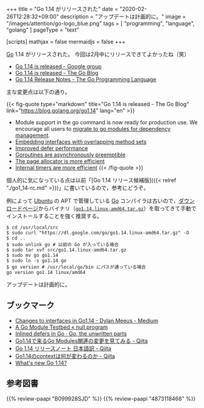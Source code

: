 +++
title = "Go 1.14 がリリースされた"
date =  "2020-02-26T12:28:32+09:00"
description = "アップデートは計画的に。"
image = "/images/attention/go-logo_blue.png"
tags  = [ "programming", "language", "golang" ]
pageType = "text"

[scripts]
  mathjax = false
  mermaidjs = false
+++

[Go] 1.14 がリリースされた。
今回は2月中にリリースできてよかったね（笑）

- [Go 1.14 is released - Google group](https://groups.google.com/forum/#!topic/golang-announce/AYd4cXYG8qk)
- [Go 1.14 is released - The Go Blog](https://blog.golang.org/go1.14)
- [Go 1.14 Release Notes - The Go Programming Language](https://golang.org/doc/go1.14)

主な変更点は以下の通り。

{{< fig-quote type="markdown" title="Go 1.14 is released - The Go Blog" link="https://blog.golang.org/go1.14" lang="en" >}}
- Module support in the go command is now ready for production use. We encourage all users to [migrate to go modules for dependency management](https://golang.org/doc/go1.14#introduction).
- [Embedding interfaces with overlapping method sets](https://golang.org/doc/go1.14#language)
- [Improved defer performance](https://golang.org/doc/go1.14#runtime)
- [Goroutines are asynchronously preemptible](https://golang.org/doc/go1.14#runtime)
- [The page allocator is more efficient](https://golang.org/doc/go1.14#runtime)
- [Internal timers are more efficient](https://golang.org/doc/go1.14#runtime)
{{< /fig-quote >}}

個人的に気になっている点は以前「[Go 1.14 リリース候補版]({{< relref "./go1_14-rc.md" >}})」に書いているので，参考にどうぞ。

例によって [Ubuntu] の APT で管理している [Go] コンパイラは古いので，[ダウンロードページ](https://golang.org/dl/ "Downloads - The Go Programming Language")からバイナリ（[`go1.14.linux-amd64.tar.gz`](https://dl.google.com/go/go1.14.linux-amd64.tar.gz)）を取ってきて手動でインストールすることを強く推奨する。

```text
$ cd /usr/local/src
$ sudo curl "https://dl.google.com/go/go1.14.linux-amd64.tar.gz" -O
$ cd ..
$ sudo unlink go # 以前の Go が入っている場合
$ sudo tar xvf src/go1.14.linux-amd64.tar.gz
$ sudo mv go go1.14
$ sudo ln -s go1.14 go
$ go version # /usr/local/go/bin にパスが通っている場合
go version go1.14 linux/amd64
```

アップデートは計画的に。



## ブックマーク

- [Changes to interfaces in Go1.14 - Dylan Meeus - Medium](https://medium.com/@meeusdylan/changes-to-interfaces-in-go1-14-821ab533f62)
- [A Go Module Testbed « null program](https://nullprogram.com/blog/2020/02/13/)
- [Inlined defers in Go · Go, the unwritten parts](https://rakyll.org/inlined-defers/)
- [Go1.14で来るGo Modules関連の変更を見てみる - Qiita](https://qiita.com/pi9min/items/9dac44c6663e0e933968)
- [Go 1.14 リリースノート 日本語訳 - Qiita](https://qiita.com/c-yan/items/3dd0c63ea4c3041728cc)
- [Go1.14のcontextは何が変わるのか - Qiita](https://qiita.com/tutuz/items/963a6118cec63a4cd2f3)
- [What's new Go 1.14?](https://talks.godoc.org/github.com/qt-luigi/talks/2020/whats-new-go-114.slide)

[Go]: https://go.dev/
[Go 言語]: https://golang.org/ "The Go Programming Language"
[Ubuntu]: https://www.ubuntu.com/ "The leading operating system for PCs, IoT devices, servers and the cloud | Ubuntu"

## 参考図書

{{% review-paapi "B099928SJD" %}} <!-- プログラミング言語Go -->
{{% review-paapi "4873118468" %}} <!-- Go言語による並行処理 -->
